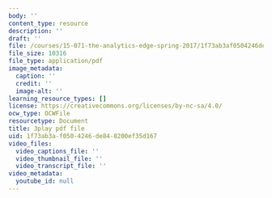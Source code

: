 ```yaml
---
body: ''
content_type: resource
description: ''
draft: ''
file: /courses/15-071-the-analytics-edge-spring-2017/1f73ab3af0504246de848200ef35d167_ByiCbXfwGbc.pdf
file_size: 10316
file_type: application/pdf
image_metadata:
  caption: ''
  credit: ''
  image-alt: ''
learning_resource_types: []
license: https://creativecommons.org/licenses/by-nc-sa/4.0/
ocw_type: OCWFile
resourcetype: Document
title: 3play pdf file
uid: 1f73ab3a-f050-4246-de84-8200ef35d167
video_files:
  video_captions_file: ''
  video_thumbnail_file: ''
  video_transcript_file: ''
video_metadata:
  youtube_id: null
---
```

